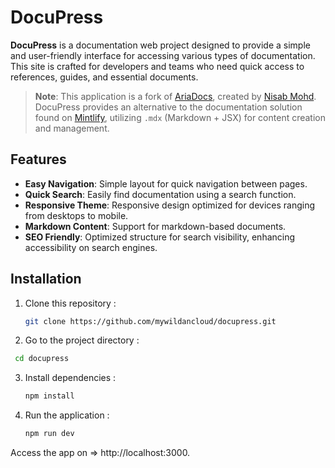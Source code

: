 # DocuPress

**DocuPress** is a documentation web project designed to provide a simple and user-friendly interface for accessing various types of documentation. This site is crafted for developers and teams who need quick access to references, guides, and essential documents.

> **Note**: This application is a fork of [AriaDocs](https://github.com/nisabmohd/Aria-Docs), created by [Nisab Mohd](https://github.com/nisabmohd). DocuPress provides an alternative to the documentation solution found on [Mintlify](https://mintlify.com/), utilizing `.mdx` (Markdown + JSX) for content creation and management.

## Features

- **Easy Navigation**: Simple layout for quick navigation between pages.
- **Quick Search**: Easily find documentation using a search function.
- **Responsive Theme**: Responsive design optimized for devices ranging from desktops to mobile.
- **Markdown Content**: Support for markdown-based documents.
- **SEO Friendly**: Optimized structure for search visibility, enhancing accessibility on search engines.

## Installation

1. Clone this repository :
   ```bash
   git clone https://github.com/mywildancloud/docupress.git
   ```
2. Go to the project directory :
  ```bash
   cd docupress
  ```
3. Install dependencies :
   ```bash
   npm install
   ```
4. Run the application :
   ```bash
   npm run dev
   ```
Access the app on => http://localhost:3000.
